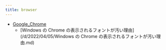 ```yaml
---
title: browser
---
```



- [Google_Chrome](n/PGM/browser/Google_Chrome/index.md)
    - [Windows の Chrome の表示されるフォントが汚い理由](/d/2022/04/05/Windows の Chrome の表示されるフォントが汚い理由.md)




